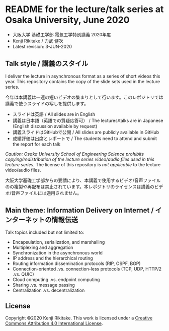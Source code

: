 # README for the lecture/talk series at Osaka University, June 2020

* 大阪大学 基礎工学部 電気工学特別講義 2020年度
* Kenji Rikitake / 力武 健次
* Latest revision: 3-JUN-2020

## Talk style / 講義のスタイル

I deliver the lecture in asynchronous format as a series of short videos this year. This repository contains the copy of the slide sets used in the lecture series.

今年は本講義は一連の短いビデオの集まりとして行います。このレポジトリでは講義で使うスライドの写しを提供します。

* スライドは英語 / All slides are in English
* 講義は日本語（英語での質疑応答可） / The lectures/talks are in Japanese (English discussion available by request)
* 講義スライドはGitHubで公開 / All slides are publicly available in GitHub
* 成績評価は出席とレポートで / The students need to attend and submit the report for each talk

*Caution: Osaka University School of Engineering Science prohibits copying/redistribution of the lecture series video/audio files used in this lecture series.* The license of this repository is *not applicable* to the lecture video/audio files.

大阪大学基礎工学部からの要請により、本講義で使用するビデオ/音声ファイルのの複製や再配布は禁止されています。本レポジトリのライセンスは講義のビデオ/音声ファイルには適用されません。

## Main theme: Information Delivery on Internet / インターネットの情報伝送

Talk topics included but not limited to:

* Encapsulation, serialization, and marshalling
* Multiplexing and aggregation
* Synchronization in the asynchronous world
* IP address and the hierarchical routing
* Routing information dissemination protocols (RIP, OSPF, BGP)
* Connection-oriented .vs. connection-less protocols (TCP, UDP, HTTP/2 .vs. QUIC)
* Cloud computing .vs. endpoint computing
* Sharing .vs. message passing
* Centralization .vs. decentralization

## License

Copyright ©2020 Kenji Rikitake.
This work is licensed under a [Creative Commons Attribution 4.0 International License](https://creativecommons.org/licenses/by/4.0/).
